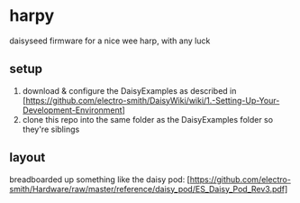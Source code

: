 # harpy

daisyseed firmware for a nice wee harp, with any luck


## setup
1. download & configure the DaisyExamples as described in [https://github.com/electro-smith/DaisyWiki/wiki/1.-Setting-Up-Your-Development-Environment]
2. clone this repo into the same folder as the DaisyExamples folder so they're siblings

## layout
breadboarded up something like the daisy pod: [https://github.com/electro-smith/Hardware/raw/master/reference/daisy_pod/ES_Daisy_Pod_Rev3.pdf]
